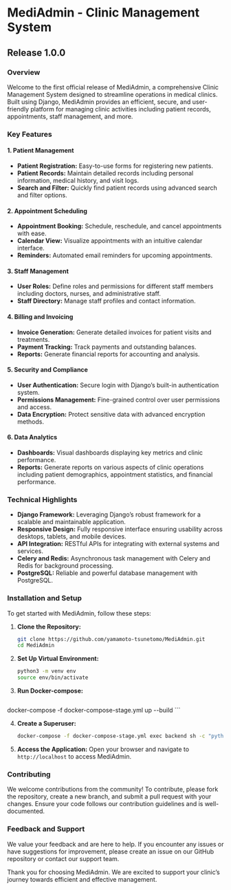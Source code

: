 # MediAdmin - Clinic Management System

## Release 1.0.0

### Overview

Welcome to the first official release of MediAdmin, a comprehensive Clinic Management System designed to streamline operations in medical clinics. Built using Django, MediAdmin provides an efficient, secure, and user-friendly platform for managing clinic activities including patient records, appointments, staff management, and more.

### Key Features

#### 1. Patient Management
- **Patient Registration:** Easy-to-use forms for registering new patients.
- **Patient Records:** Maintain detailed records including personal information, medical history, and visit logs.
- **Search and Filter:** Quickly find patient records using advanced search and filter options.

#### 2. Appointment Scheduling
- **Appointment Booking:** Schedule, reschedule, and cancel appointments with ease.
- **Calendar View:** Visualize appointments with an intuitive calendar interface.
- **Reminders:** Automated email reminders for upcoming appointments.

#### 3. Staff Management
- **User Roles:** Define roles and permissions for different staff members including doctors, nurses, and administrative staff.
- **Staff Directory:** Manage staff profiles and contact information.

#### 4. Billing and Invoicing
- **Invoice Generation:** Generate detailed invoices for patient visits and treatments.
- **Payment Tracking:** Track payments and outstanding balances.
- **Reports:** Generate financial reports for accounting and analysis.

#### 5. Security and Compliance
- **User Authentication:** Secure login with Django’s built-in authentication system.
- **Permissions Management:** Fine-grained control over user permissions and access.
- **Data Encryption:** Protect sensitive data with advanced encryption methods.

#### 6. Data Analytics
- **Dashboards:** Visual dashboards displaying key metrics and clinic performance.
- **Reports:** Generate reports on various aspects of clinic operations including patient demographics, appointment statistics, and financial performance.

### Technical Highlights

- **Django Framework:** Leveraging Django’s robust framework for a scalable and maintainable application.
- **Responsive Design:** Fully responsive interface ensuring usability across desktops, tablets, and mobile devices.
- **API Integration:** RESTful APIs for integrating with external systems and services.
- **Celery and Redis:** Asynchronous task management with Celery and Redis for background processing.
- **PostgreSQL:** Reliable and powerful database management with PostgreSQL.

### Installation and Setup

To get started with MediAdmin, follow these steps:

1. **Clone the Repository:**
   ```bash
   git clone https://github.com/yamamoto-tsunetomo/MediAdmin.git
   cd MediAdmin
   ```

2. **Set Up Virtual Environment:**
   ```bash
   python3 -m venv env
   source env/bin/activate
   ```

3. **Run Docker-compose:**
   ```bash
docker-compose -f docker-compose-stage.yml up --build   ```

4. **Create a Superuser:**
   ```bash
   docker-compose -f docker-compose-stage.yml exec backend sh -c "python manage.py createsuperuser"
   ```

6. **Access the Application:**
   Open your browser and navigate to `http://localhost` to access MediAdmin.

### Contributing

We welcome contributions from the community! To contribute, please fork the repository, create a new branch, and submit a pull request with your changes. Ensure your code follows our contribution guidelines and is well-documented.

### Feedback and Support

We value your feedback and are here to help. If you encounter any issues or have suggestions for improvement, please create an issue on our GitHub repository or contact our support team.

Thank you for choosing MediAdmin. We are excited to support your clinic’s journey towards efficient and effective management.